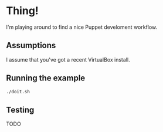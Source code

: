# Thing!

I'm playing around to find a nice Puppet develoment workflow.

## Assumptions

I assume that you've got a recent VirtualBox install.

## Running the example

```bash
./doit.sh
```

## Testing

TODO
